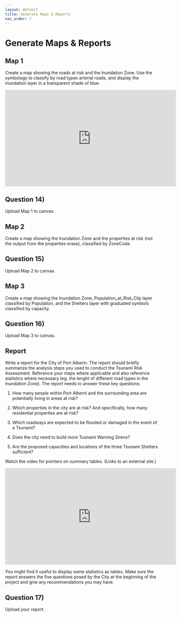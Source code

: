 ```yaml
---
layout: default
title: Generate Maps & Reports
nav_order: 7
---
```


# Generate Maps & Reports

## Map 1

Create a map showing the roads at risk and the Inundation Zone.  Use the symbology to classify by road types arterial roads, and display the inundation layer in a transparent shade of blue.

<iframe width="560" height="315" src="https://www.youtube.com/embed/HtsorpP41Cw" title="YouTube video player" frameborder="0" allow="accelerometer; autoplay; clipboard-write; encrypted-media; gyroscope; picture-in-picture" allowfullscreen></iframe>

## Question 14)
Upload Map 1 to canvas.

## Map 2

Create a map showing the Inundation Zone and the properties at risk (not the output from the properties erase), classified by ZoneCode.  

## Question 15)
Upload Map 2 to canvas.

## Map 3

Create a map showing the Inundation Zone, Population_at_Risk_Clip layer classified by Population, and the Shelters layer with graduated symbols classified by capacity.

## Question 16)
Upload Map 3 to canvas.

## Report
Write a report for the City of Port Alberin.  The report should briefly summarize the analysis steps you used to conduct the Tsunami Risk Assessment.  Reference your maps where applicable and also reference statistics where necessary (eg. the lenght of different road types in the Inundation Zone).  The report needs to answer these key questions:

1) How many people within Port Alberni and the surrounding area are potentially living in areas at risk?
<!-- 7,496 -->
2) Which properties in the city are at risk?  And specifically, how many residential properties are at risk?
<!-- 977 residential, 1431 total -->
3) Which roadways are expected to be flooded or damaged in the event of a Tsunami?
<!-- See Map -->
4) Does the city need to build more Tusnami Warning Sirens?
<!-- No, the existing infrastructure is sufficient -->
5) Are the proposed capacities and locations of the three Tsunami Shelters sufficient?
<!-- Capacity needs to be approximately doubled or more shelters should be built. -->

Watch the video for pointers on summary tables. (Links to an external site.)

<iframe width="560" height="315" src="https://www.youtube.com/embed/C--8LGmxe08" title="YouTube video player" frameborder="0" allow="accelerometer; autoplay; clipboard-write; encrypted-media; gyroscope; picture-in-picture" allowfullscreen></iframe>

You might find it useful to display some statistics as tables.  Make sure the report answers the five questions posed by the City at the beginning of the project and give any recommendations you may have.

## Question 17)
Upload your report.